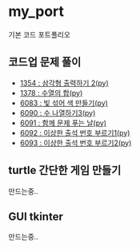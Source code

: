 # my_port
기본 코드 포트폴리오

## 코드업 문제 풀이
- [1354 : 삼각형 출력하기 2(py)](1354.py)
- [1378 : 수열의 합(py)](1378.py)
- [6083 : 빛 섞어 색 만들기(py)](6083.py)
- [6090 : 수 나열하기3(py)](6090.py)
- [6091 : 함께 문제 푸는 날(py)](6091.py)
- [6092 : 이상한 출석 번호 부르기1(py)](6092.py)
- [6093 : 이상한 출석 번호 부르기2(py)](6093.py)
## turtle 간단한 게임 만들기
만드는중..

## GUI tkinter
만드는중..

